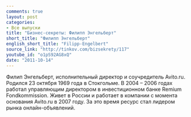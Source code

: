 ```yaml
---
comments: true
layout: post
categories:
- Все выпуски
title: "Бизнес-секреты: Филипп Энгельберт"
short_title: "Филипп Энгельберт"
english_short_title: "Filipp-Engelbert"
source_link: "http://tinkov.com/bizsekrety/117"
youtube_id: "o1pS92AG8xQ"
date: "2011-10-14"
---
```

Филип Энгельберт, исполнительный директор и соучредитель Avito.ru. Родился 23 октября 1969 года в Стокгольме. В 2004 – 2006 годах работал управляющим директором в инвестиционном банке Remium Fondkommission. Живет в России и работает в компании с момента основания Avito.ru в 2007 году. За это время ресурс стал лидером рынка онлайн-объявлений.
